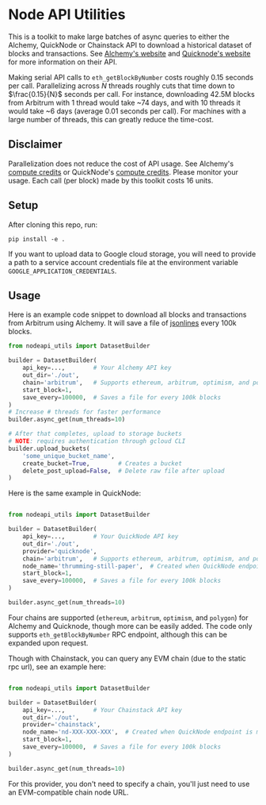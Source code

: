 # Node API Utilities

This is a toolkit to make large batches of async queries to either the Alchemy, QuickNode or Chainstack API to download a historical dataset of blocks and transactions. See [Alchemy's website](https://docs.alchemy.com/reference/api-overview) and [Quicknode's website](https://www.quicknode.com/docs) for more information on their API.

Making serial API calls to `eth_getBlockByNumber` costs roughly 0.15 seconds per call. Parallelizing across $N$ threads roughly cuts that time down to $\frac{0.15}{N}$ seconds per call. For instance, downloading 42.5M blocks from Arbitrum with 1 thread would take ~74 days, and with 10 threads it would take ~6 days (average 0.01 seconds per call). For machines with a large number of threads, this can greatly reduce the time-cost. 

## Disclaimer

Parallelization does not reduce the cost of API usage. See Alchemy's [compute credits](https://docs.alchemy.com/reference/compute-units) or QuickNode's [compute credits](https://www.quicknode.com/docs/ethereum/eth_getBlockByNumber). Please monitor your usage. Each call (per block) made by this toolkit costs 16 units.

## Setup

After cloning this repo, run:
```
pip install -e .
```

If you want to upload data to Google cloud storage, you will need to provide a path to a service account credentials file at the environment variable `GOOGLE_APPLICATION_CREDENTIALS`. 

## Usage

Here is an example code snippet to download all blocks and transactions from Arbitrum using Alchemy. It will save a file of [jsonlines](https://pypi.org/project/jsonlines/) every 100k blocks.

```python
from nodeapi_utils import DatasetBuilder

builder = DatasetBuilder(
    api_key=...,        # Your Alchemy API key
    out_dir='./out',
    chain='arbitrum',   # Supports ethereum, arbitrum, optimism, and polygon
    start_block=1,
    save_every=100000,  # Saves a file for every 100k blocks
)
# Increase # threads for faster performance
builder.async_get(num_threads=10)

# After that completes, upload to storage buckets 
# NOTE: requires authentication through gcloud CLI
builder.upload_buckets(
    'some_unique_bucket_name',
    create_bucket=True,        # Creates a bucket 
    delete_post_upload=False,  # Delete raw file after upload
)
```

Here is the same example in QuickNode:
```python

from nodeapi_utils import DatasetBuilder

builder = DatasetBuilder(
    api_key=...,        # Your QuickNode API key
    out_dir='./out',
    provider='quicknode',
    chain='arbitrum',   # Supports ethereum, arbitrum, optimism, and polygon
    node_name='thrumming-still-paper',  # Created when QuickNode endpoint is made
    start_block=1,
    save_every=100000,  # Saves a file for every 100k blocks
)

builder.async_get(num_threads=10)
```

Four chains are supported (`ethereum`, `arbitrum`, `optimism`, and `polygon`) for Alchemy and Quicknode, though more can be easily added. The code only supports `eth_getBlockByNumber` RPC endpoint, although this can be expanded upon request.

Though with Chainstack, you can query any EVM chain (due to the static rpc url), see an example here:
```python

from nodeapi_utils import DatasetBuilder

builder = DatasetBuilder(
    api_key=...,        # Your Chainstack API key
    out_dir='./out',
    provider='chainstack',
    node_name='nd-XXX-XXX-XXX',  # Created when QuickNode endpoint is made
    start_block=1,
    save_every=100000,  # Saves a file for every 100k blocks
)

builder.async_get(num_threads=10)
```
For this provider, you don't need to specify a chain, you'll just need to use an EVM-compatible chain node URL.
